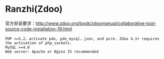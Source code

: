 # Ranzhi(Zdoo)

官方安装要求：http://www.zdoo.org/book/zdoomanual/collaborative-tool-source-code-installation-19.html

~~~
PHP >=5.2，activate pdo, pdo_mysql，json, and pcre. Zdoo 4.1+ requires the activation of php_sockets.
MySQL >=4.0
Web server: Apache or Nginx IS recommended
~~~
